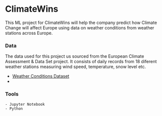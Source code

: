 # ClimateWins
This ML project for ClimateWins will help the company predict how Climate Change will affect Europe using data on weather conditions from weather stations across Europe.

### Data
The data used for this project us sourced from the European Climate Assessment & Data Set project. It consists of daily records from 18 diferent weather stations measuring wind speed, temperature, snow level etc.
- [Weather Conditions Dataset](https://s3.amazonaws.com/coach-courses-us/public/courses/da-spec-ml/Scripts/A1/Dataset-weather-prediction-dataset-processed.csv)
- [Pleasant Weather Dataset]: (https://images.careerfoundry.com/public/courses/da-spec-ml/Scripts/A1/Dataset-Answers-Weather_Prediction_Pleasant_Weather.csv)
### Tools
    - Jupyter Notebook
    - Python
